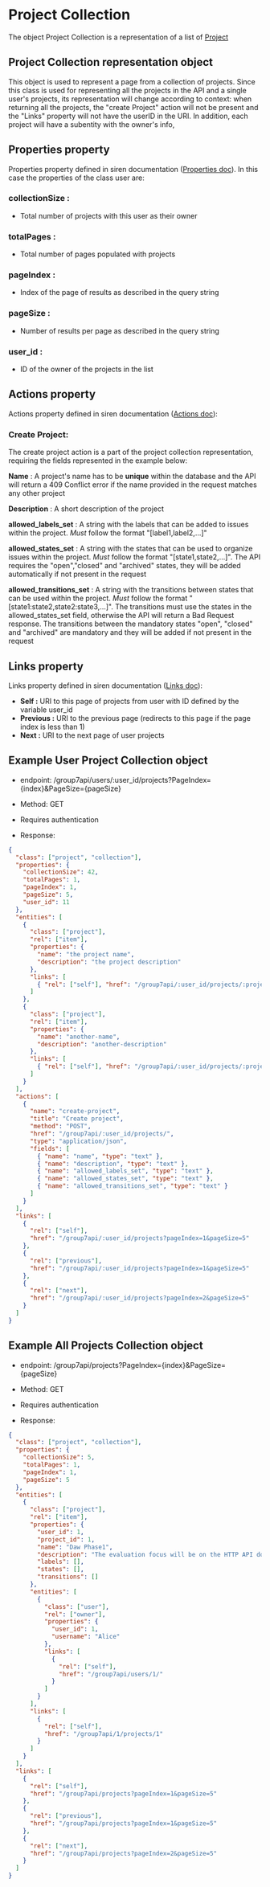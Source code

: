 # **Project Collection**

The object Project Collection is a representation of a list of [Project](https://github.com/isel-leic-daw/daw-project-li61d-g07/blob/main/docs/Documentation/Projects/Project.md)

## **Project Collection representation object**

This object is used to represent a page from a collection of projects. Since this class is used for representing all the projects in the API and a single user's projects, its representation will change according to context: when returning all the projects, the "create Project" action will not be present and the "Links" property will not have the userID in the URI. In addition, each project will have a subentity with the owner's info,

## **Properties property**

Properties property defined in siren documentation ([Properties doc](https://github.com/kevinswiber/siren#properties)). In this case the properties of the class user are:

### **collectionSize :**

- Total number of projects with this user as their owner

### **totalPages :**

- Total number of pages populated with projects

### **pageIndex :**

- Index of the page of results as described in the query string

### **pageSize :**

- Number of results per page as described in the query string

### **user_id :**

- ID of the owner of the projects in the list

## **Actions property**

Actions property defined in siren documentation ([Actions doc](https://github.com/kevinswiber/siren#actions-1)):

### **Create Project:**

The create project action is a part of the project collection representation, requiring the fields represented in the example below:

**Name** : A project's name has to be **unique** within the database and the API will return a 409 Conflict error if the name provided in the request matches any other project

**Description** : A short description of the project

**allowed_labels_set** : A string with the labels that can be added to issues within the project. _Must_ follow the format "[label1,label2,...]"

**allowed_states_set** : A string with the states that can be used to organize issues within the project. _Must_ follow the format "[state1,state2,...]". The API requires the "open","closed" and "archived" states, they will be added automatically if not present in the request

**allowed_transitions_set** : A string with the transitions between states that can be used within the project. _Must_ follow the format "[state1:state2,state2:state3,...]". The transitions must use the states in the allowed_states_set field, otherwise the API will return a Bad Request response. The transitions between the mandatory states "open", "closed" and "archived" are mandatory and they will be added if not present in the request

## **Links property**

Links property defined in siren documentation ([Links doc](https://github.com/kevinswiber/siren#links-1)):

- **Self :** URI to this page of projects from user with ID defined by the variable user_id
- **Previous :** URI to the previous page (redirects to this page if the page index is less than 1)
- **Next :** URI to the next page of user projects

## **Example User Project Collection object**

- endpoint: /group7api/users/:user_id/projects?PageIndex={index}&PageSize={pageSize}

- Method: GET

- Requires authentication

- Response:

```json
{
  "class": ["project", "collection"],
  "properties": {
    "collectionSize": 42,
    "totalPages": 1,
    "pageIndex": 1,
    "pageSize": 5,
    "user_id": 11
  },
  "entities": [
    {
      "class": ["project"],
      "rel": ["item"],
      "properties": {
        "name": "the project name",
        "description": "the project description"
      },
      "links": [
        { "rel": ["self"], "href": "/group7api/:user_id/projects/:project_id" }
      ]
    },
    {
      "class": ["project"],
      "rel": ["item"],
      "properties": {
        "name": "another-name",
        "description": "another-description"
      },
      "links": [
        { "rel": ["self"], "href": "/group7api/:user_id/projects/:project_id" }
      ]
    }
  ],
  "actions": [
    {
      "name": "create-project",
      "title": "Create project",
      "method": "POST",
      "href": "/group7api/:user_id/projects/",
      "type": "application/json",
      "fields": [
        { "name": "name", "type": "text" },
        { "name": "description", "type": "text" },
        { "name": "allowed_labels_set", "type": "text" },
        { "name": "allowed_states_set", "type": "text" },
        { "name": "allowed_transitions_set", "type": "text" }
      ]
    }
  ],
  "links": [
    {
      "rel": ["self"],
      "href": "/group7api/:user_id/projects?pageIndex=1&pageSize=5"
    },
    {
      "rel": ["previous"],
      "href": "/group7api/:user_id/projects?pageIndex=1&pageSize=5"
    },
    {
      "rel": ["next"],
      "href": "/group7api/:user_id/projects?pageIndex=2&pageSize=5"
    }
  ]
}
```

## **Example All Projects Collection object**

- endpoint: /group7api/projects?PageIndex={index}&PageSize={pageSize}

- Method: GET

- Requires authentication

- Response:

```json
{
  "class": ["project", "collection"],
  "properties": {
    "collectionSize": 5,
    "totalPages": 1,
    "pageIndex": 1,
    "pageSize": 5
  },
  "entities": [
    {
      "class": ["project"],
      "rel": ["item"],
      "properties": {
        "user_id": 1,
        "project_id": 1,
        "name": "Daw Phase1",
        "description": "The evaluation focus will be on the HTTP API documentation and implementation.",
        "labels": [],
        "states": [],
        "transitions": []
      },
      "entities": [
        {
          "class": ["user"],
          "rel": ["owner"],
          "properties": {
            "user_id": 1,
            "username": "Alice"
          },
          "links": [
            {
              "rel": ["self"],
              "href": "/group7api/users/1/"
            }
          ]
        }
      ],
      "links": [
        {
          "rel": ["self"],
          "href": "/group7api/1/projects/1"
        }
      ]
    }
  ],
  "links": [
    {
      "rel": ["self"],
      "href": "/group7api/projects?pageIndex=1&pageSize=5"
    },
    {
      "rel": ["previous"],
      "href": "/group7api/projects?pageIndex=1&pageSize=5"
    },
    {
      "rel": ["next"],
      "href": "/group7api/projects?pageIndex=2&pageSize=5"
    }
  ]
}
```
